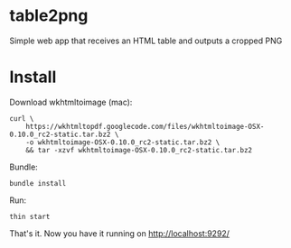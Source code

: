table2png
=========

Simple web app that receives an HTML table and outputs a cropped PNG

Install
==

Download wkhtmltoimage (mac):

```
curl \
	https://wkhtmltopdf.googlecode.com/files/wkhtmltoimage-OSX-0.10.0_rc2-static.tar.bz2 \
	-o wkhtmltoimage-OSX-0.10.0_rc2-static.tar.bz2 \
	&& tar -xzvf wkhtmltoimage-OSX-0.10.0_rc2-static.tar.bz2
```

Bundle:

```
bundle install
```

Run:

```
thin start
```

That's it. Now you have it running on [http://localhost:9292/](http://localhost:9292/)